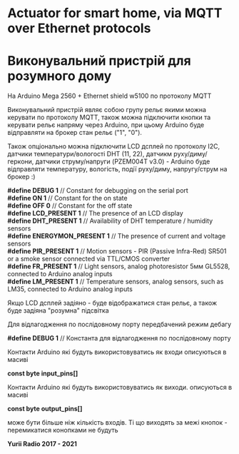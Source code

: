 <h1>Actuator for smart home, via MQTT over Ethernet protocols</h1>
<h1>Виконувальний пристрій для розумного дому</h1>
На Arduino Mega 2560 + Ethernet shield w5100 по протоколу MQTT

Виконувальний пристрій являє собою групу рельє якими можна керувати по протоколу MQTT,
також можна підключити кнопки та керувати рельє напряму через Arduino, при цьому Arduino
буде відправляти на брокер стан рельє ("1", "0").

Також опціонально можна підключити LCD дсплей по протоколу I2C, датчики температури/вологості DHT (11, 22), датчикм руху/диму/геркони, датчики струму/напруги (PZEM004T v3.0) - Arduino буде відправляти температуру, вологість, події руху/диму, напругу/струм на брокер :)

<b>#define DEBUG 1</b> // Constant for debugging on the serial port<br />
<b>#define ON 1</b>    // Constant for the on state<br />
<b>#define OFF 0</b>   // Constant for the off state<br />
<b>#define LCD_PRESENT 1</b> // The presence of an LCD display<br />
<b>#define DHT_PRESENT 1</b> // Availability of DHT temperature / humidity sensors<br />
<b>#define ENERGYMON_PRESENT 1</b> // The presence of current and voltage sensors<br />
<b>#define PIR_PRESENT 1</b> // Motion sensors - PIR (Passive Infra-Red) SR501 or a smoke sensor connected via TTL/CMOS converter<br />
<b>#define FR_PRESENT 1</b> // Light sensors, analog photoresistor 5мм GL5528, connected to Arduino analog inputs<br />
<b>#define LM_PRESENT 1</b> // Temperature sensors, analog sensors, such as LM35, connected to Arduino analog inputs<br />

Якщо LCD дсплей задіяно - буде відображатися стан рельє, а також буде задіяна "розумна" підсвітка

Для відлагодження по послідовному порту передбачений режим дебагу

<b>#define DEBUG 1</b> // Константа для відлагодження по послідовному порту

Контакти Arduino які будуть використовуватись як входи описуються в масиві

<b>const byte input_pins[]</b>

Контакти Arduino які будуть використовуватись як виходи. описуються в масиві

<b>const byte output_pins[]</b>

може бути більше ніж кількість входів. Ті що виходять за межі кнопок - перемикатися конопками не будуть

<b>Yurii Radio 2017 - 2021</b>